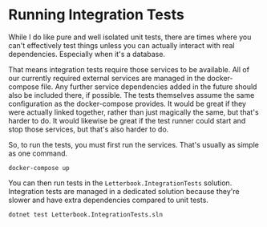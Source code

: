 # Running Integration Tests

While I do like pure and well isolated unit tests, there are times where you can't effectively test things unless you can actually interact with real dependencies. Especially when it's a database.

That means integration tests require those services to be available. All of our currently required external services are managed in the docker-compose file. Any further service dependencies added in the future should also be included there, if possible. The tests themselves assume the same configuration as the docker-compose provides. It would be great if they were actually linked together, rather than just magically the same, but that's harder to do. It would likewise be great if the test runner could start and stop those services, but that's also harder to do.

So, to run the tests, you must first run the services. That's usually as simple as one command.

```shell
docker-compose up
```

You can then run tests in the `Letterbook.IntegrationTests` solution. Integration tests are managed in a dedicated solution because they're slower and have extra dependencies compared to unit tests.

```shell
dotnet test Letterbook.IntegrationTests.sln
```

